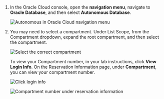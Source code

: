 <!--
    {
        "name":"Set up the compartment",
        "description":"Set up the compartment"
    }
-->
1. In the Oracle Cloud console, open the **navigation menu**, navigate to **Oracle Database**, and then select **Autonomous Database**.

    ![Autonomous in Oracle Cloud navigation menu](https://oracle-livelabs.github.io/goldengate/ggs-common/create/images/00-01-database-auto-db.png " ")

2. You may need to select a compartment. Under List Scope, from the Compartment dropdown, expand the root compartment, and then select the compartment.

    ![Select the correct compartment](https://oracle-livelabs.github.io/goldengate/ggs-common/create/images/00-02-select-compartment.png " ")

    To view your Compartment number, in your lab instructions, click **View Login Info**. On the Reservation Information page, under **Compartment**, you can view your compartment number.

    ![Click login info](https://oracle-livelabs.github.io/goldengate/ggs-common/create/images/00-03-login-info.png " ")

    ![Compartment number under reservation information](https://oracle-livelabs.github.io/goldengate/ggs-common/create/images/00-04-res-info.png " ")